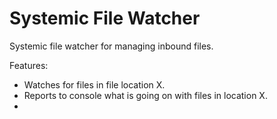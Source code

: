 # Systemic File Watcher

Systemic file watcher for managing inbound files.

Features:

 * Watches for files in file location X.
 * Reports to console what is going on with files in location X.
 * 